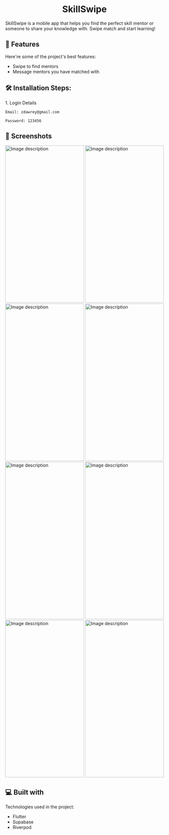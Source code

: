 <h1 align="center" id="title">SkillSwipe</h1>

<p id="description">SkillSwipe is a mobile app that helps you find the perfect skill mentor or someone to share your knowledge with. Swipe match and start learning!</p>

  
  
<h2>🧐 Features</h2>

Here're some of the project's best features:

*   Swipe to find mentors
*   Message mentors you have matched with

<h2>🛠️ Installation Steps:</h2>

<p>1. Login Details</p>

```
Email: zdawrey@gmail.com
```

```
Password: 123456
```

<h2>📱 Screenshots</h2>

<img src="https://github.com/zaki-dawrey/SkillSwipe/assets/40626722/5cbbc4d5-3313-473d-9e2e-41928e84ebf8" alt="Image description" width="250" height="500">
<img src="https://github.com/zaki-dawrey/SkillSwipe/assets/40626722/85148175-64f8-4798-90e9-cbce3b1daabf" alt="Image description" width="250" height="500">
<img src="https://github.com/zaki-dawrey/SkillSwipe/assets/40626722/d0a8afb7-dab2-456c-9e6e-17acf73f4a76" alt="Image description" width="250" height="500">
<img src="https://github.com/zaki-dawrey/SkillSwipe/assets/40626722/88f4bd07-f586-4448-bfd7-021f84b4e461" alt="Image description" width="250" height="500">
<img src="https://github.com/zaki-dawrey/SkillSwipe/assets/40626722/56779425-4293-4799-8d84-f2510da99851" alt="Image description" width="250" height="500">
<img src="https://github.com/zaki-dawrey/SkillSwipe/assets/40626722/9ac3abf6-7f74-4b93-8ffc-dc49959b8c4c" alt="Image description" width="250" height="500">
<img src="https://github.com/zaki-dawrey/SkillSwipe/assets/40626722/51431c8b-d3dd-45d7-bba0-ba29fee52b25" alt="Image description" width="250" height="500">
<img src="https://github.com/zaki-dawrey/SkillSwipe/assets/40626722/7124332f-7615-49f2-97dd-e870839e749f" alt="Image description" width="250" height="500">

  
<h2>💻 Built with</h2>

Technologies used in the project:

*   Flutter
*   Supabase
*   Riverpod
